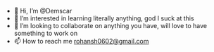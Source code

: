 - 👋 Hi, I’m @Demscar
- 👀 I’m interested in learning literally anything, god I suck at this
- 💞️ I’m looking to collaborate on anything you have, will love to have something to work on
- 📫 How to reach me rohansh0602@gmail.com

<!---
Demscar/Demscar is a ✨ special ✨ repository because its `README.md` (this file) appears on your GitHub profile.
You can click the Preview link to take a look at your changes.
--->
